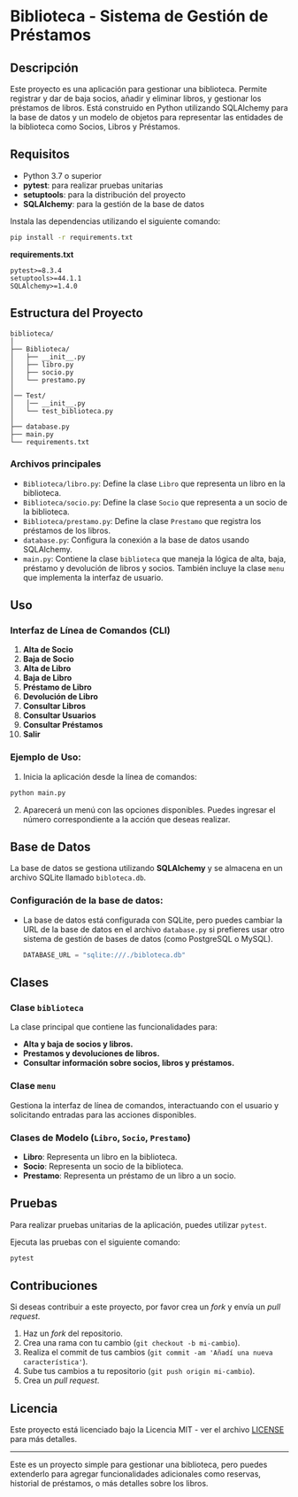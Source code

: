 
# Biblioteca - Sistema de Gestión de Préstamos

## Descripción

Este proyecto es una aplicación para gestionar una biblioteca. Permite registrar y dar de baja socios, añadir y eliminar libros, y gestionar los préstamos de libros. Está construido en Python utilizando SQLAlchemy para la base de datos y un modelo de objetos para representar las entidades de la biblioteca como Socios, Libros y Préstamos.

## Requisitos

- Python 3.7 o superior
- **pytest**: para realizar pruebas unitarias
- **setuptools**: para la distribución del proyecto
- **SQLAlchemy**: para la gestión de la base de datos

Instala las dependencias utilizando el siguiente comando:

```bash
pip install -r requirements.txt
```

**requirements.txt**

```
pytest>=8.3.4
setuptools>=44.1.1
SQLAlchemy>=1.4.0
```

## Estructura del Proyecto

```
biblioteca/
│
├── Biblioteca/
│   ├── __init__.py
│   ├── libro.py
│   ├── socio.py
│   └── prestamo.py
│
│── Test/
│   │── __init__.py
│   └── test_biblioteca.py
│
├── database.py
├── main.py
└── requirements.txt
```

### Archivos principales

- `Biblioteca/libro.py`: Define la clase `Libro` que representa un libro en la biblioteca.
- `Biblioteca/socio.py`: Define la clase `Socio` que representa a un socio de la biblioteca.
- `Biblioteca/prestamo.py`: Define la clase `Prestamo` que registra los préstamos de los libros.
- `database.py`: Configura la conexión a la base de datos usando SQLAlchemy.
- `main.py`: Contiene la clase `biblioteca` que maneja la lógica de alta, baja, préstamo y devolución de libros y socios. También incluye la clase `menu` que implementa la interfaz de usuario.

## Uso

### Interfaz de Línea de Comandos (CLI)

1. **Alta de Socio**
2. **Baja de Socio**
3. **Alta de Libro**
4. **Baja de Libro**
5. **Préstamo de Libro**
6. **Devolución de Libro**
7. **Consultar Libros**
8. **Consultar Usuarios**
9. **Consultar Préstamos**
10. **Salir**

### Ejemplo de Uso:

1. Inicia la aplicación desde la línea de comandos:

```bash
python main.py
```

2. Aparecerá un menú con las opciones disponibles. Puedes ingresar el número correspondiente a la acción que deseas realizar.

## Base de Datos

La base de datos se gestiona utilizando **SQLAlchemy** y se almacena en un archivo SQLite llamado `bibloteca.db`.

### Configuración de la base de datos:

- La base de datos está configurada con SQLite, pero puedes cambiar la URL de la base de datos en el archivo `database.py` si prefieres usar otro sistema de gestión de bases de datos (como PostgreSQL o MySQL).
  
  ```python
  DATABASE_URL = "sqlite:///./bibloteca.db"
  ```

## Clases

### Clase `biblioteca`

La clase principal que contiene las funcionalidades para:

- **Alta y baja de socios y libros.**
- **Prestamos y devoluciones de libros.**
- **Consultar información sobre socios, libros y préstamos.**

### Clase `menu`

Gestiona la interfaz de línea de comandos, interactuando con el usuario y solicitando entradas para las acciones disponibles.

### Clases de Modelo (`Libro`, `Socio`, `Prestamo`)

- **Libro**: Representa un libro en la biblioteca.
- **Socio**: Representa un socio de la biblioteca.
- **Prestamo**: Representa un préstamo de un libro a un socio.

## Pruebas

Para realizar pruebas unitarias de la aplicación, puedes utilizar `pytest`.

Ejecuta las pruebas con el siguiente comando:

```bash
pytest
```

## Contribuciones

Si deseas contribuir a este proyecto, por favor crea un *fork* y envía un *pull request*.

1. Haz un *fork* del repositorio.
2. Crea una rama con tu cambio (`git checkout -b mi-cambio`).
3. Realiza el commit de tus cambios (`git commit -am 'Añadí una nueva característica'`).
4. Sube tus cambios a tu repositorio (`git push origin mi-cambio`).
5. Crea un *pull request*.

## Licencia

Este proyecto está licenciado bajo la Licencia MIT - ver el archivo [LICENSE](LICENSE) para más detalles.

---

Este es un proyecto simple para gestionar una biblioteca, pero puedes extenderlo para agregar funcionalidades adicionales como reservas, historial de préstamos, o más detalles sobre los libros.
